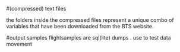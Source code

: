 
#(compressed) text files

the folders inside the compressed files represent a unique combo of variables that have been downloaded from the BTS website.

#output samples
flightsamples are sql(lite) dumps . use to test data movement

